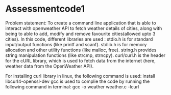 # Assessmentcode1

Problem statement: To create a command line application that is able to interact with openweather API to fetch weather details of cities, along with being to able to add, modify and remove favourite cities(allowed upto 3 cities).
In this code, different libraries are used :
       stdio.h is for standard input/output functions (like printf and scanf).
       stdlib.h is for memory allocation and other utility functions (like malloc, free).
       string.h provides string manipulation functions (like strcmp, strncpy).
       curl/curl.h is the header for the cURL library, which is used to fetch data from the 
       internet (here, weather data from the OpenWeather API).

For installing curl library in linux, the following command is used: install libcurl4-openssl-dev
gcc is used to complie the code by running the following command in terminal: 
           gcc -o weather weather.c -lcurl
           
